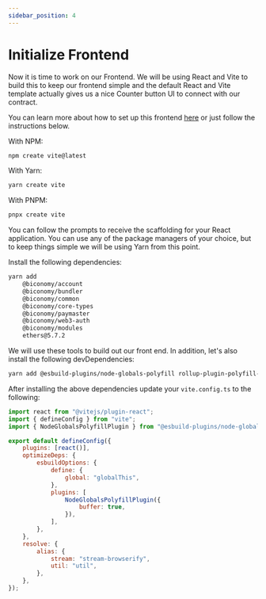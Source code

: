 ```yaml
---
sidebar_position: 4
---
```


# Initialize Frontend

Now it is time to work on our Frontend. We will be using React and Vite to build
this to keep our frontend simple and the default React and Vite template
actually gives us a nice Counter button UI to connect with our contract.

You can learn more about how to set up this frontend
[here](https://vitejs.dev/guide/#scaffolding-your-first-vite-project) or just
follow the instructions below.

With NPM:

```bash
npm create vite@latest
```

With Yarn:

```bash
yarn create vite
```

With PNPM:

```bash
pnpx create vite
```

You can follow the prompts to receive the scaffolding for your React
application. You can use any of the package managers of your choice, but to keep
things simple we will be using Yarn from this point.

Install the following dependencies:

```bash
yarn add
    @biconomy/account
    @biconomy/bundler
    @biconomy/common
    @biconomy/core-types
    @biconomy/paymaster
    @biconomy/web3-auth
    @biconomy/modules
    ethers@5.7.2
```

We will use these tools to build out our front end. In addition, let's also
install the following devDependencies:

```bash
yarn add @esbuild-plugins/node-globals-polyfill rollup-plugin-polyfill-node stream-browserify -D
```

After installing the above dependencies update your `vite.config.ts` to the
following:

```js
import react from "@vitejs/plugin-react";
import { defineConfig } from "vite";
import { NodeGlobalsPolyfillPlugin } from "@esbuild-plugins/node-globals-polyfill";

export default defineConfig({
    plugins: [react()],
    optimizeDeps: {
        esbuildOptions: {
            define: {
                global: "globalThis",
            },
            plugins: [
                NodeGlobalsPolyfillPlugin({
                    buffer: true,
                }),
            ],
        },
    },
    resolve: {
        alias: {
            stream: "stream-browserify",
            util: "util",
        },
    },
});
```


